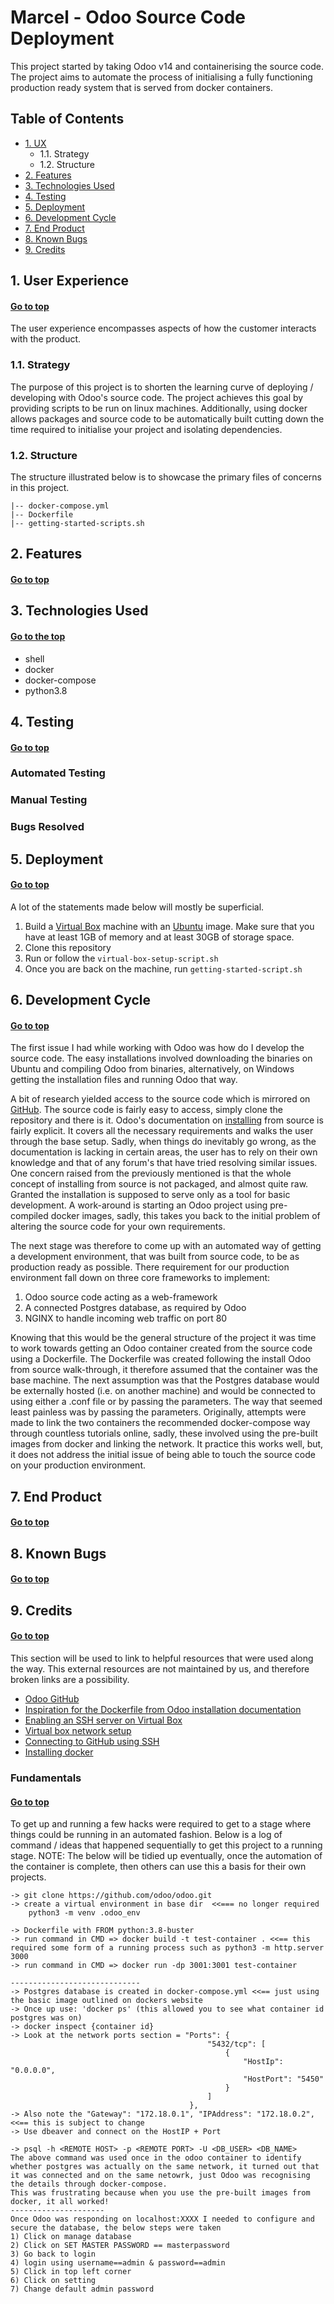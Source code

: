 # Marcel - Odoo Source Code Deployment
This project started by taking Odoo v14 and containerising the source code. The project aims to automate the process of initialising a fully functioning production ready system that is served from docker containers.

## Table of Contents
- [1. UX](##UX)
  * 1.1. Strategy
  * 1.2. Structure
- [2. Features](#features)
- [3. Technologies Used](#technologies-used)
- [4. Testing](#testing)
- [5. Deployment](#deployment)
- [6. Development Cycle](#development-cycle)
- [7. End Product](#end-product)
- [8. Known Bugs](#known-bugs)
- [9. Credits](#credits)

<a name="UX"></a>
## 1. User Experience
#### [Go to top](##table-of-contents)
The user experience encompasses aspects of how the customer interacts with the product.

### 1.1. Strategy
The purpose of this project is to shorten the learning curve of deploying / developing with Odoo's source code.
The project achieves this goal by providing scripts to be run on linux machines. Additionally, using docker allows packages and source code to be automatically built cutting down the time required to initialise your project and isolating dependencies.

### 1.2. Structure
The structure illustrated below is to showcase the primary files of concerns in this project.
```
|-- docker-compose.yml
|-- Dockerfile
|-- getting-started-scripts.sh
```

<a name="features"></a>
## 2. Features
#### [Go to top](##table-of-contents)

<a name="technologies-used"></a>
## 3. Technologies Used
#### [Go to the top](##table-of-contents)
- shell
- docker
- docker-compose
- python3.8

<a name="testing"></a>
## 4. Testing
#### [Go to top](##table-of-contents)
### Automated Testing
### Manual Testing
### Bugs Resolved

<a name="deployment"></a>
## 5. Deployment
#### [Go to top](##table-of-contents)
A lot of the statements made below will mostly be superficial.
1) Build a [Virtual Box](https://www.virtualbox.org/) machine with an [Ubuntu](https://ubuntu.com/download/flavours) image. Make sure that you have at least 1GB of memory and at least 30GB of storage space.
2) Clone this repository
3) Run or follow the `virtual-box-setup-script.sh`
4) Once you are back on the machine, run `getting-started-script.sh`

## 6. Development Cycle
#### [Go to top](##table-of-contents)
The first issue I had while working with Odoo was how do I develop the source code. The easy installations involved downloading the binaries on Ubuntu and compiling Odoo from binaries, alternatively, on Windows getting the installation files and running Odoo that way.

A bit of research yielded access to the source code which is mirrored on [GitHub](https://github.com/odoo/odoo). The source code is fairly easy to access, simply clone the repository and there is it. Odoo's documentation on [installing](https://www.odoo.com/documentation/14.0/administration/install.html) from source is fairly explicit. It covers all the necessary requirements and walks the user through the base setup. Sadly, when things do inevitably go wrong, as the documentation is lacking in certain areas, the user has to rely on their own knowledge and that of any forum's that have tried resolving similar issues. One concern raised from the previously mentioned is that the whole concept of installing from source is not packaged, and almost quite raw. Granted the installation is supposed to serve only as a tool for basic development. A work-around is starting an Odoo project using pre-compiled docker images, sadly, this takes you back to the initial problem of altering the source code for your own requirements.

The next stage was therefore to come up with an automated way of getting a development environment, that was built from source code, to be as production ready as possible. There requirement for our production environment fall down on three core frameworks to implement:
1. Odoo source code acting as a web-framework
2. A connected Postgres database, as required by Odoo
3. NGINX to handle incoming web traffic on port 80

Knowing that this would be the general structure of the project it was time to work towards getting an Odoo container created from the source code using a Dockerfile. The Dockerfile was created following the install Odoo from source walk-through, it therefore assumed that the container was the base machine. The next assumption was that the Postgres database would be externally hosted (i.e. on another machine) and would be connected to using either a .conf file or by passing the parameters. The way that seemed least painless was by passing the parameters. Originally, attempts were made to link the two containers the recommended docker-compose way through countless tutorials online, sadly, these involved using the pre-built images from docker and linking the network. It practice this works well, but, it does not address the initial issue of being able to touch the source code on your production environment.

## 7. End Product
#### [Go to top](##table-of-contents)

## 8. Known Bugs
#### [Go to top](##table-of-contents)

## 9. Credits
#### [Go to top](##table-of-contents)
This section will be used to link to helpful resources that were used along the way. This external resources are not maintained by us, and therefore broken links are a possibility.
- [Odoo GitHub](https://github.com/odoo/odoo)
- [Inspiration for the Dockerfile from Odoo installation documentation](https://www.odoo.com/documentation/14.0/administration/install.html)
- [Enabling an SSH server on Virtual Box](https://linuxize.com/post/how-to-enable-ssh-on-ubuntu-18-04/)
- [Virtual box network setup](https://bobcares.com/blog/virtualbox-ssh-nat/)
- [Connecting to GitHub using SSH](https://docs.github.com/en/github/authenticating-to-github/connecting-to-github-with-ssh)
- [Installing docker](https://docs.docker.com/engine/install/ubuntu/)


### Fundamentals
#### [Go to top](##table-of-contents)
To get up and running a few hacks were required to get to a stage where things could be running in an automated fashion. Below is a log of command / ideas that happened sequentially to get this project to a running stage.
NOTE: The below will be tidied up eventually, once the automation of the container is complete, then others can use this a basis for their own projects.
```
-> git clone https://github.com/odoo/odoo.git
-> create a virtual environment in base dir  <<=== no longer required
    python3 -m venv .odoo_env

-> Dockerfile with FROM python:3.8-buster
-> run command in CMD => docker build -t test-container . <<== this required some form of a running process such as python3 -m http.server 3000
-> run command in CMD => docker run -dp 3001:3001 test-container

-----------------------------
-> Postgres database is created in docker-compose.yml <<== just using the basic image outlined on dockers website
-> Once up use: 'docker ps' (this allowed you to see what container id postgres was on)
-> docker inspect {container id}
-> Look at the network ports section = "Ports": {
                                            "5432/tcp": [
                                                {
                                                    "HostIp": "0.0.0.0",
                                                    "HostPort": "5450"
                                                }
                                            ]
                                        },
-> Also note the "Gateway": "172.18.0.1", "IPAddress": "172.18.0.2", <<== this is subject to change
-> Use dbeaver and connect on the HostIP + Port

-> psql -h <REMOTE HOST> -p <REMOTE PORT> -U <DB_USER> <DB_NAME>
The above command was used once in the odoo container to identify whether postgres was actually on the same network, it turned out that it was connected and on the same netowrk, just Odoo was recognising the details through docker-compose.
This was frustrating because when you use the pre-built images from docker, it all worked!
---------------------
Once Odoo was responding on localhost:XXXX I needed to configure and secure the database, the below steps were taken
1) Click on manage database
2) Click on SET MASTER PASSWORD == masterpassword
3) Go back to login
4) login using username==admin & password==admin
5) Click in top left corner
6) Click on setting
7) Change default admin password
```